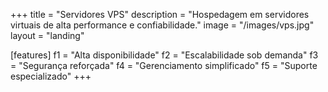 +++
title = "Servidores VPS"
description = "Hospedagem em servidores virtuais de alta performance e confiabilidade."
image = "/images/vps.jpg"
layout = "landing"

[features]
  f1 = "Alta disponibilidade"
  f2 = "Escalabilidade sob demanda"
  f3 = "Segurança reforçada"
  f4 = "Gerenciamento simplificado"
  f5 = "Suporte especializado"
+++
